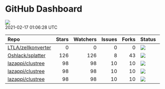 GitHub Dashboard
================

![](https://github.com/lazappi/gh-dashboard/workflows/Render%20Status/badge.svg)  
2021-02-17 01:06:28 UTC

| Repo                                                        | Stars | Watchers | Issues | Forks | Status                                                                                                                                                  | Commit                                                                                                                                                |
| :---------------------------------------------------------- | ----: | -------: | -----: | ----: | :------------------------------------------------------------------------------------------------------------------------------------------------------ | :---------------------------------------------------------------------------------------------------------------------------------------------------- |
| [LTLA/zellkonverter](https://github.com/LTLA/zellkonverter) |     0 |        0 |      0 |     0 | [![](https://github.com/theislab/zellkonverter/workflows/R-CMD-check-bioc/badge.svg)](https://github.com/theislab/zellkonverter/actions/runs/572036491) | <a href="https://github.com/LTLA/zellkonverter/commit/57fc36f1d8581f060803e7666801c892e4045f1e" title="Add tests for sparse DelayedArrays">57fc36</a> |
| [Oshlack/splatter](https://github.com/Oshlack/splatter)     |   126 |      126 |      8 |    43 | [![](https://github.com/Oshlack/splatter/workflows/R-CMD-check-bioc/badge.svg)](https://github.com/Oshlack/splatter/actions/runs/393553050)             | <a href="https://github.com/Oshlack/splatter/commit/0371168e8df6917b8a1b46a1d1a865b78ff5d35d" title="Update NEWS again">037116</a>                    |
| [lazappi/clustree](https://github.com/lazappi/clustree)     |    98 |       98 |     10 |    10 | [![](https://github.com/lazappi/clustree/workflows/R-CMD-check/badge.svg)](https://github.com/lazappi/clustree/actions/runs/450958999)                  | <a href="https://github.com/lazappi/clustree/commit/df3f57713c44cf2254aa64f889c4b376cd01e7df" title="Update CI (#68)">df3f57</a>                      |
| [lazappi/clustree](https://github.com/lazappi/clustree)     |    98 |       98 |     10 |    10 | [![](https://github.com/lazappi/clustree/workflows/pkgdown/badge.svg)](https://github.com/lazappi/clustree/actions/runs/450887969)                      | <a href="https://github.com/lazappi/clustree/commit/887e1d05ecf7dcf22b3beea3b513b8ed287cf47e" title="Run test coverage GHA on ci branch">887e1d</a>   |
| [lazappi/clustree](https://github.com/lazappi/clustree)     |    98 |       98 |     10 |    10 | [![](https://github.com/lazappi/clustree/workflows/test-coverage/badge.svg)](https://github.com/lazappi/clustree/actions/runs/450959002)                | <a href="https://github.com/lazappi/clustree/commit/df3f57713c44cf2254aa64f889c4b376cd01e7df" title="Update CI (#68)">df3f57</a>                      |
